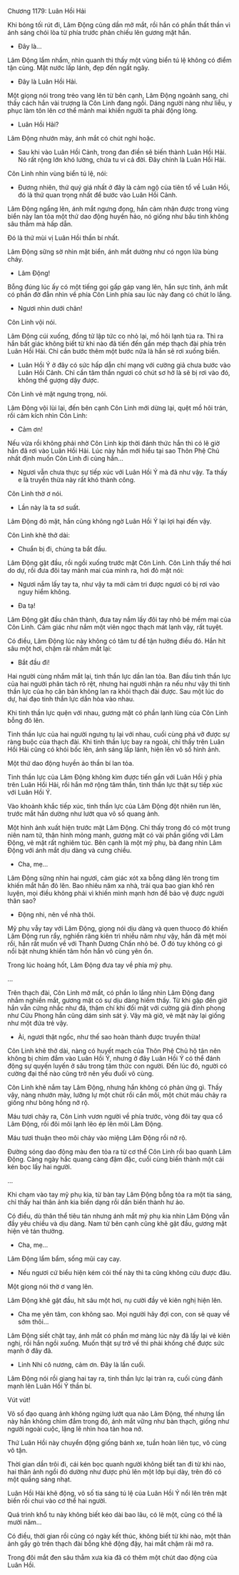 




Chương 1179: Luân Hồi Hải


Khi bóng tối rút đi, Lâm Động cũng dần mở mắt, rồi hắn có phần thất thần vì ánh sáng chói lòa từ phía trước phản chiếu lên gương mặt hắn.

- Đây là...

Lâm Động lẩm nhẩm, nhìn quanh thì thấy một vùng biển tú lệ không có điểm tận cùng. Mặt nước lấp lánh, đẹp đến ngất ngây.

- Đây là Luân Hồi Hải.

Một giọng nói trong trẻo vang lên từ bên cạnh, Lâm Động ngoảnh sang, chỉ thấy cách hắn vài trượng là Côn Linh đang ngồi. Dáng người nàng như liễu, y phục làm tôn lên cơ thể mảnh mai khiến người ta phải động lòng.

- Luân Hồi Hải?

Lâm Động nhướn mày, ánh mắt có chút nghi hoặc.

- Sau khi vào Luân Hồi Cảnh, trong đan điền sẽ biến thành Luân Hồi Hải. Nó rất rộng lớn khó lường, chứa tu vi cả đời. Đây chính là Luân Hồi Hải.

Côn Linh nhìn vùng biển tú lệ, nói:

- Đương nhiên, thứ quý giá nhất ở đây là cảm ngộ của tiên tổ về Luân Hồi, đó là thứ quan trọng nhất để bước vào Luân Hồi Cảnh.

Lâm Động ngẩng lên, ánh mắt ngưng đọng, hắn cảm nhận được trong vùng biển này lan tỏa một thứ dao động huyền hảo, nó giống như bầu tinh không sâu thẳm mà hấp dẫn.

Đó là thứ mùi vị Luân Hồi thần bí nhất.

Lâm Động sững sờ nhìn mặt biển, ánh mắt dường như có ngọn lửa bùng cháy.

- Lâm Động!

Bỗng đúng lúc ấy có một tiếng gọi gấp gáp vang lên, hắn sực tỉnh, ánh mắt có phần đờ đẫn nhìn về phía Côn Linh phía sau lúc này đang có chút lo lắng.

- Ngươi nhìn dưới chân!

Côn Linh vội nói.

Lâm Động cúi xuống, đồng tử lập tức co nhỏ lại, mồ hôi lạnh túa ra. Thì ra hắn bất giác không biết từ khi nào đã tiến đến gần mép thạch đài phía trên Luân Hồi Hải. Chỉ cần bước thêm một bước nữa là hắn sẽ rơi xuống biển.

- Luân Hồi Ý ở đây có sức hấp dẫn chí mạng với cường giả chưa bước vào Luân Hồi Cảnh. Chỉ cần tâm thần ngươi có chút sơ hở là sẽ bị rơi vào đó, không thể gượng dậy được.

Côn Linh vẻ mặt ngưng trọng, nói.

Lâm Động vội lùi lại, đến bên cạnh Côn Linh mới dừng lại, quệt mồ hôi trán, rồi cảm kích nhìn Côn Linh:

- Cảm ơn!

Nếu vừa rồi không phải nhờ Côn Linh kịp thời đánh thức hắn thì có lẽ giờ hắn đã rơi vào Luân Hồi Hải. Lúc này hắn mới hiểu tại sao Thôn Phệ Chủ nhất định muốn Côn Linh đi cùng hắn…

- Ngươi vẫn chưa thực sự tiếp xúc với Luân Hồi Ý mà đã như vậy. Ta thấy e là truyền thừa này rất khó thành công.

Côn Linh thờ ơ nói.

- Lần này là ta sơ suất.

Lâm Động đỏ mặt, hắn cũng không ngờ Luân Hồi Ý lại lợi hại đến vậy.

Côn Linh khẽ thở dài:

- Chuẩn bị đi, chúng ta bắt đầu.

Lâm Động gật đầu, rồi ngồi xuống trước mặt Côn Linh. Côn Linh thấy thế hơi do dự, rồi đưa đôi tay mảnh mai của mình ra, hơi đỏ mặt nói:

- Ngươi nắm lấy tay ta, như vậy ta mới cảm tri được ngươi có bị rơi vào nguy hiểm không.

- Đa tạ!

Lâm Động gật đầu chân thành, đưa tay nắm lấy đôi tay nhỏ bé mềm mại của Côn Linh. Cảm giác như nắm một viên ngọc thạch mát lạnh vậy, rất tuyệt.

Có điều, Lâm Động lúc này không có tâm tư để tận hưởng điều đó. Hắn hít sâu một hơi, chậm rãi nhắm mắt lại:

- Bắt đầu đi!

Hai người cùng nhắm mắt lại, tinh thần lực dần lan tỏa. Ban đầu tinh thần lực của hai người phân tách rõ rệt, nhưng hai người nhận ra nếu như vậy thì tinh thần lực của họ căn bản không lan ra khỏi thạch đài được. Sau một lúc do dự, hai đạo tinh thần lực dần hòa vào nhau.

Khi tinh thần lực quện với nhau, gương mặt có phần lạnh lùng của Côn Linh bỗng đỏ lên.

Tinh thần lực của hai người ngưng tụ lại với nhau, cuối cùng phá vỡ được sự ràng buộc của thạch đài. Khi tinh thần lực bay ra ngoài, chỉ thấy trên Luân Hồi Hải cũng có khói bốc lên, ánh sáng lấp lánh, hiện lên vô số hình ảnh.

Một thứ dao động huyền ảo thần bí lan tỏa.

Tinh thần lực của Lâm Động không kìm được tiến gần với Luân Hồi ý phía trên Luân Hồi Hải, rồi hắn mở rộng tâm thần, tinh thần lực thật sự tiếp xúc với Luân Hồi Ý.

Vào khoảnh khắc tiếp xúc, tinh thần lực của Lâm Động đột nhiên run lên, trước mắt hắn dường như lướt qua vô số quang ảnh.

Một hình ảnh xuất hiện trước mặt Lâm Động. Chỉ thấy trong đó có một trung niên nam tử, thân hình mỏng manh, gương mặt có vài phần giống với Lâm Động, vẻ mặt rất nghiêm túc. Bên cạnh là một mỹ phụ, bà đang nhìn Lâm Động với ánh mắt dịu dàng và cưng chiều.

- Cha, mẹ…

Lâm Động sững nhìn hai ngươi, cảm giác xót xa bỗng dâng lên trong tim khiến mắt hắn đỏ lên. Bao nhiêu năm xa nhà, trải qua bao gian khổ rèn luyện, mọi điều không phải vì khiến mình mạnh hơn để bảo vệ được người thân sao?

- Động nhi, nên về nhà thôi.

Mỹ phụ vẫy tay với Lâm Động, giọng nói dịu dàng và quen thuocọ đó khiến Lâm Động run rẩy, nghiến răng kiên trì nhiều năm như vậy, hắn đã mệt mỏi rồi, hắn rất muốn về với Thanh Dương Chấn nhỏ bé. Ở đó tuy không có gì nổi bật nhưng khiến tâm hồn hắn vô cùng yên ổn.

Trong lúc hoảng hốt, Lâm Động đưa tay về phía mỹ phụ.

…

Trên thạch đài, Côn Linh mở mắt, có phần lo lắng nhìn Lâm Động đang nhắm nghiền mắt, gương mặt có sự dịu dàng hiếm thấy. Từ khi gặp đến giờ hắn vẫn cứng nhắc như đá, thậm chí khi đối mặt với cường giả đỉnh phong như Cửu Phong hắn cũng dám sinh sát ý. Vậy mà giờ, vẻ mặt này lại giống như một đứa trẻ vậy.

- Ài, ngươi thật ngốc, như thế sao hoàn thành được truyền thừa!

Côn Linh khẽ thở dài, nàng có huyết mạch của Thôn Phệ Chủ hộ tân nên không bị chìm đắm vào Luân Hồi Ý, nhưng ở đây Luân Hồi Ý có thể đánh động sự quyến luyến ở sâu trong tâm thức con người. Đến lúc đó, người có cường đại thế nào cũng trở nên yếu đuối vô cùng.

Côn Linh khẽ nắm tay Lâm Động, nhưng hắn không có phản ứng gì. Thấy vậy, nàng nhướn mày, lưỡng lự một chút rồi cắn môi, một chút máu chảy ra giống như bông hồng nở rộ.

Máu tươi chảy ra, Côn Linh vươn người về phía trước, vòng đôi tay qua cổ Lâm Động, rồi đôi môi lạnh lẽo ép lên môi Lâm Động.

Máu tươi thuận theo môi chảy vào miệng Lâm Động rồi nở rộ.

Đường sóng dao động màu đen tỏa ra từ cơ thể Côn Linh rồi bao quanh Lâm Động. Càng ngày hắc quang càng đậm đặc, cuối cùng biến thành một cái kén bọc lấy hai người.

…

Khi chạm vào tay mỹ phụ kia, từ bàn tay Lâm Động bỗng tỏa ra một tia sáng, chỉ thấy hai thân ảnh kia biến dạng rồi dần biến thành hư ảo.

Có điều, dù thân thể tiêu tán nhưng ánh mắt mỹ phụ kia nhìn Lâm Động vẫn đầy yêu chiều và dịu dàng. Nam tử bên cạnh cũng khẽ gật đầu, gương mặt hiện vẻ tán thưởng.

- Cha, mẹ…

Lâm Động lẩm bẩm, sống mũi cay cay.

- Nếu ngươi cứ biểu hiện kém cỏi thế này thì ta cũng không cứu được đâu.

Một giọng nói thờ ơ vang lên.

Lâm Động khẽ gật đầu, hít sâu một hơi, nụ cười đầy vẻ kiên nghị hiện lên.

- Cha mẹ yên tâm, con không sao. Mọi người hãy đợi con, con sẽ quay về sớm thôi…

Lâm Động siết chặt tay, ánh mắt có phần mơ màng lúc này đã lấy lại vẻ kiên nghị, rồi hắn ngồi xuống. Muốn thật sự trở về thì phải khống chế được sức mạnh ở đây đã.

- Linh Nhi cô nương, cảm ơn. Đây là lần cuối.

Lâm Động nói rồi giang hai tay ra, tinh thần lực lại tràn ra, cuối cùng đánh mạnh lên Luân Hồi Ý thần bí.

Vút vút!

Vô số đạo quang ảnh không ngừng lướt qua não Lâm Động, thế nhưng lần này hắn không chìm đắm trong đó, ánh mắt vững như bàn thạch, giống như người ngoài cuộc, lặng lẽ nhìn hoa tàn hoa nở.

Thứ Luân Hồi này chuyển động giống bánh xe, tuần hoàn liên tục, vô cùng vô tận.

Thời gian dần trôi đi, cái kén bọc quanh người không biết tan đi từ khi nào, hai thân ảnh ngồi đó dường như được phủ lên một lớp bụi dày, trên đó có một quầng sáng nhạt.

Luân Hồi Hải khẽ động, vô số tia sáng tú lệ của Luân Hồi Ý nổi lên trên mặt biến rồi chui vào cơ thể hai người.

Quá trình khổ tu này không biết kéo dài bao lâu, có lẽ một, cũng có thể là mười năm…

Có điều, thời gian rồi cũng có ngày kết thúc, không biết từ khi nào, một thân ảnh gầy gò trên thạch đài bỗng khẽ động đậy, hai mắt chậm rãi mở ra.

Trong đôi mắt đen sâu thẳm xưa kia đã có thêm một chút dao động của Luân Hồi.




